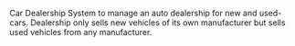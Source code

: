 Car Dealership
System to manage an auto dealership for new and used-cars. Dealership only sells new vehicles of its own manufacturer but sells used vehicles from any manufacturer.
